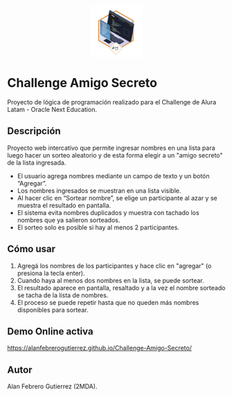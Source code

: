 <p align="center">
  <img src="assets/insignia.png" width="120" alt="Insignia Alura ONE"/>
</p>

# Challenge Amigo Secreto

Proyecto de lógica de programación realizado para el Challenge de Alura Latam - Oracle Next Education.

## Descripción

Proyecto web intercativo que permite ingresar nombres en una lista para luego hacer un sorteo aleatorio y de esta forma elegir a un "amigo secreto" de la lista ingresada.

- El usuario agrega nombres mediante un campo de texto y un botón “Agregar”.
- Los nombres ingresados se muestran en una lista visible.
- Al hacer clic en “Sortear nombre”, se elige un participante al azar y se muestra el resultado en pantalla.
- El sistema evita nombres duplicados y muestra con tachado los nombres que ya salieron sorteados.
- El sorteo solo es posible si hay al menos 2 participantes.

## Cómo usar

1. Agregá los nombres de los participantes y hace clic en "agregar" (o presiona la tecla enter).
2. Cuando haya al menos dos nombres en la lista, se puede sortear.
3. El resultado aparece en pantalla, resaltado y a la vez el nombre sorteado se tacha de la lista de nombres.
4. El proceso se puede repetir hasta que no queden más nombres disponibles para sortear.

## Demo Online activa

https://alanfebrerogutierrez.github.io/Challenge-Amigo-Secreto/
## Autor

Alan Febrero Gutierrez (2MDA).
